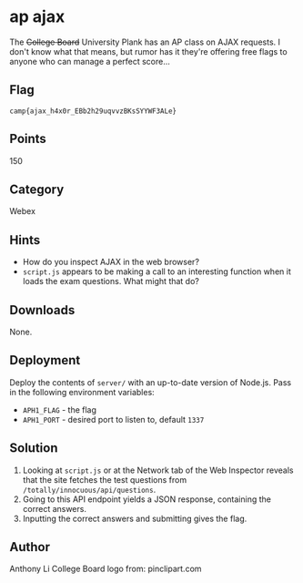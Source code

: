 # ap ajax
The ~~College Board~~ University Plank has an AP class on AJAX requests. I don't know what that means, but rumor has it they're offering free flags to anyone who can manage a perfect score...

## Flag
```
camp{ajax_h4x0r_EBb2h29uqvvzBKsSYYWF3ALe}
```

## Points
150

## Category
Webex

## Hints
* How do you inspect AJAX in the web browser?
* `script.js` appears to be making a call to an interesting function when it loads the exam questions. What might that do?

## Downloads
None.

## Deployment
Deploy the contents of `server/` with an up-to-date version of Node.js. Pass in the following environment variables:
* `APH1_FLAG` - the flag
* `APH1_PORT` - desired port to listen to, default `1337`

## Solution
1. Looking at `script.js` or at the Network tab of the Web Inspector reveals that the site fetches the test questions from `/totally/innocuous/api/questions`.
2. Going to this API endpoint yields a JSON response, containing the correct answers.
3. Inputting the correct answers and submitting gives the flag.

## Author
Anthony Li
College Board logo from: pinclipart.com
